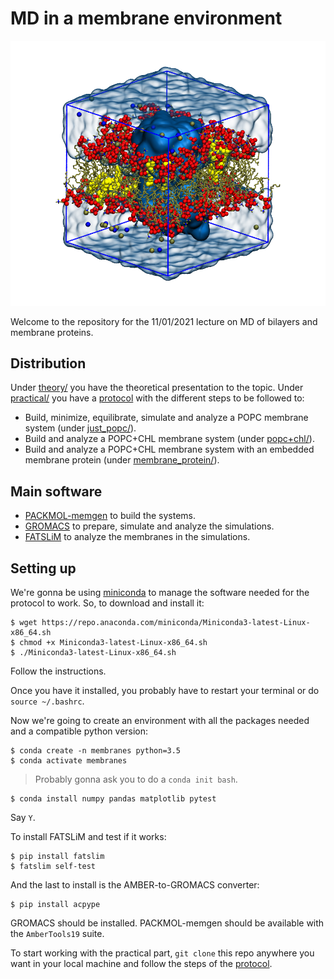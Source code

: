 # MD in a membrane environment

![](practical/files/images/box+water.png)

Welcome to the repository for the 11/01/2021 lecture on MD of bilayers and membrane proteins.

## Distribution

Under [theory/](theory/) you have the theoretical presentation to the topic. Under [practical/](practical/) you have a [protocol](practical/README.md) with the different steps to be followed to:
- Build, minimize, equilibrate, simulate and analyze a POPC membrane system (under [just_popc/](practical/just_popc)).
- Build and analyze a POPC+CHL membrane system (under [popc+chl/](practical/popc+chl)).
- Build and analyze a POPC+CHL membrane system with an embedded membrane protein (under [membrane_protein/](practical/membrane_protein)).

## Main software

- [PACKMOL-memgen](https://pubs.acs.org/doi/10.1021/acs.jcim.9b00269) to build the systems.
- [GROMACS](https://manual.gromacs.org/) to prepare, simulate and analyze the simulations.
- [FATSLiM](http://fatslim.github.io/) to analyze the membranes in the simulations.

## Setting up

We're gonna be using [miniconda](https://docs.conda.io/en/latest/miniconda.html) to manage the software needed for the protocol to work. So, to download and install it:

```
$ wget https://repo.anaconda.com/miniconda/Miniconda3-latest-Linux-x86_64.sh
$ chmod +x Miniconda3-latest-Linux-x86_64.sh
$ ./Miniconda3-latest-Linux-x86_64.sh
```

Follow the instructions.

Once you have it installed, you probably have to restart your terminal or do `source ~/.bashrc`.

Now we're going to create an environment with all the packages needed and a compatible python version:

```
$ conda create -n membranes python=3.5
$ conda activate membranes
```

> Probably gonna ask you to do a `conda init bash`.

```
$ conda install numpy pandas matplotlib pytest
```

Say `Y`.

To install FATSLiM and test if it works:

```
$ pip install fatslim
$ fatslim self-test
```

And the last to install is the AMBER-to-GROMACS converter:

```
$ pip install acpype
```

GROMACS should be installed. PACKMOL-memgen should be available with the `AmberTools19` suite.

To start working with the practical part, `git clone` this repo anywhere you want in your local machine and follow the steps of the [protocol](practical/README.md).